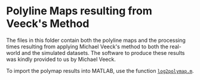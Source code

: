 # Polyline Maps resulting from Veeck's Method

The files in this folder contain both the polyline maps and the processing times resulting from applying Michael Veeck's method to both the real-world and the simulated datasets. The software to produce these results was kindly provided to us by Michael Veeck.

To import the polymap results into MATLAB, use the function [`log2polymap.m`](../../matlab/log2polymap.m).
